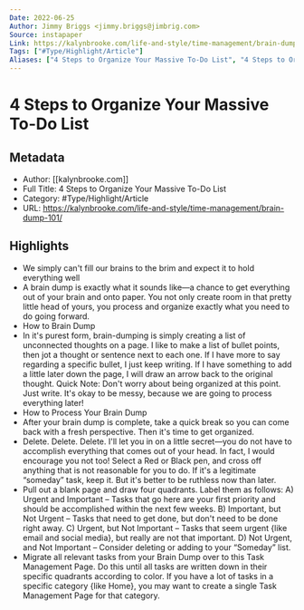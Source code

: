 ```yaml
---
Date: 2022-06-25
Author: Jimmy Briggs <jimmy.briggs@jimbrig.com>
Source: instapaper
Link: https://kalynbrooke.com/life-and-style/time-management/brain-dump-101/
Tags: ["#Type/Highlight/Article"]
Aliases: ["4 Steps to Organize Your Massive To-Do List", "4 Steps to Organize Your Massive To-Do List"]
---
```

# 4 Steps to Organize Your Massive To-Do List

## Metadata
- Author: [[kalynbrooke.com]]
- Full Title: 4 Steps to Organize Your Massive To-Do List
- Category: #Type/Highlight/Article
- URL: https://kalynbrooke.com/life-and-style/time-management/brain-dump-101/

## Highlights
- We simply can't fill our brains to the brim and expect it to hold everything well
- A brain dump is exactly what it sounds like—a chance to get everything out of your brain and onto paper. You not only create room in that pretty little head of yours, you process and organize exactly what you need to do going forward.
- How to Brain Dump
- In it's purest form, brain-dumping is simply creating a list of unconnected thoughts on a page.
  I like to make a list of bullet points, then jot a thought or sentence next to each one. If I have more to say regarding a specific bullet, I just keep writing. If I have something to add a little later down the page, I will draw an arrow back to the original thought.
  Quick Note: Don't worry about being organized at this point. Just write. It's okay to be messy, because we are going to process everything later!
- How to Process Your Brain Dump
- After your brain dump is complete, take a quick break so you can come back with a fresh perspective. Then it's time to get organized.
- Delete. Delete. Delete. I'll let you in on a little secret—you do not have to accomplish everything that comes out of your head. In fact, I would encourage you not too! Select a Red or Black pen, and cross off anything that is not reasonable for you to do. If it's a legitimate “someday” task, keep it. But it's better to be ruthless now than later.
- Pull out a blank page and draw four quadrants. Label them as follows:
  A) Urgent and Important – Tasks that go here are your first priority and should be accomplished within the next few weeks.
  B) Important, but Not Urgent – Tasks that need to get done, but don't need to be done right away.
  C) Urgent, but Not Important – Tasks that seem urgent {like email and social media}, but really are not that important.
  D) Not Urgent, and Not Important – Consider deleting or adding to your “Someday” list.
- Migrate all relevant tasks from your Brain Dump over to this Task Management Page. Do this until all tasks are written down in their specific quadrants according to color. If you have a lot of tasks in a specific category {like Home}, you may want to create a single Task Management Page for that category.
